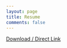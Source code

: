 ```yaml
---
layout: page
title: Resume
comments: false
---
```


<a href="{{site.url}}{{site.baseurl}}/assets/files/JamesHuResume.pdf">Download / Direct Link</a>

<object data="{{site.url}}{{site.baseurl}}/assets/files/JamesHuResume.pdf" width="80%" height="1000" type='application/pdf'/>